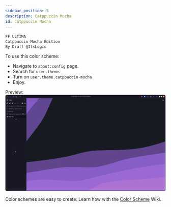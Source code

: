 ```yaml
---
sidebar_position: 5
description: Catppuccin Mocha
id: Catppuccin Mocha
---
```


```
FF ULTIMA
Catppuccin Mocha Edition
By Draff @ItsLogic
```

To use this color scheme:
- Navigate to `about:config` page.
- Search for `user.theme`.
- Turn on `user.theme.catppuccin-mocha`
- Enjoy.

Preview:
![preview](./preview.png)

Color schemes are easy to create: Learn how with the [Color Scheme](https://github.com/soulhotel/FF-ULTIMA/wiki/Create-a-Color-Scheme) Wiki.
